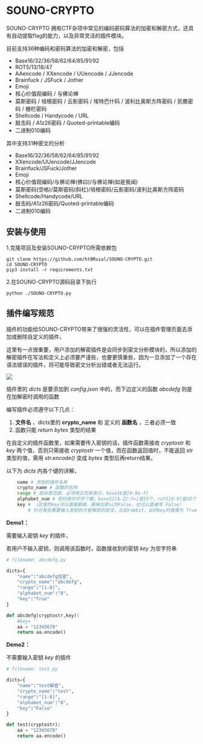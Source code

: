# SOUNO-CRYPTO

SOUNO-CRYPTO 拥有CTF杂项中常见的编码密码算法的加密和解密方式，还具有自动提取flag的能力，以及异常灵活的插件模块。



目前支持36种编码和密码算法的加密和解密，包括

- Base16/32/36/58/62/64/85/91/92
- ROT5/13/18/47
- AAencode / XXencode / UUencode / JJencode
- Brainfuck / JSFuck / Jother
- Emoji
- 核心价值观编码 / 与佛论禅
- 莫斯密码 / 培根密码 / 云影密码 / 埃特巴什码 / 波利比奥斯方阵密码 / 凯撒密码 / 栅栏密码
- Shellcode / Handycode / URL
- 敲击码 / A1z26密码 / Quoted-printable编码
- 二进制010编码



其中支持31种密文的分析

- Base16/32/36/58/62/64/85/91/92
- XXencode/UUencode/JJencode
- Brainfuck/JSFuck/Jother
- Emoji
- 核心价值观编码/与佛论禅(佛曰)/与佛论禅(如是我闻)
- 莫斯密码(空格)/莫斯密码(斜杠)/培根密码/云影密码/波利比奥斯方阵密码
- Shellcode/Handycode/URL
- 敲击码/A1z26密码/Quoted-printable编码
- 二进制010编码



## 安装与使用

1.克隆项目及安装SOUNO-CRYPTO所需依赖包

```
git clone https://github.com/ht0Ruial/SOUNO-CRYPTO.git
cd SOUNO-CRYPTO
pip3 install -r requirements.txt
```

2.在SOUNO-CRYPTO源码目录下执行

```
python ./SOUNO-CRYPTO.py
```



## 插件编写规范

插件的功能给SOUNO-CRYPTO带来了很强的灵活性，可以在插件管理页面去添加或删除自定义的插件，

这里有一点很重要，用户添加的解密插件是会同步到密文分析模块的，所以添加的解密插件在写法和定义上必须要严谨些，也要更慎重些，因为一旦添加了一个存在语法错误的插件，将可能导致密文分析出错或者无法运行。

![](https://4eaa61a63958b1a-1258343929.cos.ap-nanjing.myqcloud.com/image-20210508165807336.png)

插件里的 *dicts* 是要添加到 *config.json* 中的，而下边定义的函数 *abcdefg* 则是在加解密时调用的函数



编写插件必须遵守以下几点：

1. **文件名** 、dicts里的 **crypto_name**  和 定义的 **函数名** ，三者必须一致
2. 函数只能 *return*   *bytes* 类型的结果



在自定义的插件函数里，如果需要传入密钥的话，插件函数需接收 *cryptostr* 和 *key* 两个值，否则只需接收 *cryptostr* 一个值，而在函数返回值时，不能返回 *str* 类型的值，需用 *str.encode()* 变成 *bytes* 类型后再return结果。

以下为 *dicts* 内各个键的详解，

```python
    name # 添加的插件名称
    crypto_name # 函数的名称
    range # 密码表范围，必须用正则来表示，base16是[0-9a-f]
    alphabet_num # 密码表的字符个数，base32[A-Z2-7=]是33个，rot5[0-9]是10个
    key # （这里的key可以直接删掉，删掉后默认为False，也可以直接写 False）
        # 针对某些需要输入密钥的才能解密的密文，比如rabbit，此时key的值需为 True
```



**Demo1：**

需要输入密钥 *key* 的插件，

若用户不输入密钥，则调用该函数时，函数接收到的密钥 *key* 为空字符串

```python
# filename: abcdefg.py

dicts={
    "name":"abcdefg加密",
    "crypto_name":"abcdefg",
    "range":"[1-8]",
    "alphabet_num":"8",
    "key":"True"
}

def abcdefg(cryptostr,key):
    #key= ''
    aa = "12345678"
    return aa.encode()

```

**Demo2：**

不需要输入密钥 *key* 的插件

```python
# filename: test.py

dicts={
    "name":"test解密",
    "crypto_name":"test",
    "range":"[1-8]",
    "alphabet_num":"8",
    "key":"False"
}

def test(cryptostr):
    aa = "12345678"
    return aa.encode()
```



